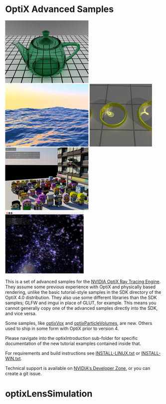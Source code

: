 
OptiX Advanced Samples
======================

![Glass](./src/optixGlass/thumb.png)
![Ocean](./src/optixOcean/thumb.png)
![ProgressivePhotonMap](./src/optixProgressivePhotonMap/thumb.png)
![Vox](./src/optixVox/thumb.png)
![ParticleVolumes](./src/optixParticleVolumes/thumb.png)

This is a set of advanced samples for the [NVIDIA OptiX Ray Tracing Engine](https://developer.nvidia.com/optix).
They assume some previous experience with OptiX and physically based rendering, unlike the basic
tutorial-style samples in the SDK directory of the OptiX 4.0 distribution.
They also use some different libraries than the SDK samples; GLFW and imgui in
place of GLUT, for example.  This means you cannot generally copy one of the
advanced samples directly into the SDK, and vice versa.

Some samples, like [optixVox](./src/optixVox) and [optixParticleVolumes](./src/optixParticleVolumes), are new.  Others used to ship in some form with OptiX prior to version 4.

Please navigate into the optixIntroduction sub-folder for specific documentation of the new tutorial examples contained inside that.

For requirements and build instructions see [INSTALL-LINUX.txt](./INSTALL-LINUX.txt) or [INSTALL-WIN.txt](./INSTALL-WIN.txt).

Technical support is available on [NVIDIA's Developer Zone](https://devtalk.nvidia.com/default/board/90/), or 
you can create a git issue.

# optixLensSimulation
